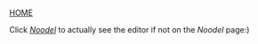 [HOME](README.md)

Click [_Noodel_](https://tkellehe.github.io/noodel/editor.html) to actually see the editor if not on the _Noodel_ page:)


<script src="https://code.jquery.com/jquery-3.1.1.min.js" integrity="sha256-hVVnYaiADRTO2PzUGmuLJr8BLUSjGIZsDYGmIJLv2b8=" crossorigin="anonymous"></script>

<script src="src/internal/pipe.js"></script>
<script src="src/internal/props.js"></script>
<script src="src/internal/token.js"></script>
<script src="src/internal/path.js"></script>
<script src="src/internal/characters.js"></script>
<script src="src/internal/NUMBER.js"></script>
<script src="src/internal/STRING.js"></script>
<script src="src/internal/ARRAY.js"></script>
<script src="src/noodel.js"></script>
<script src="src/noodel-literals.js"></script>
<!--<script src="src/noodel-basic_array.js"></script>
<script src="src/noodel-basic_cast.js"></script>
<script src="src/noodel-basic_operands.js"></script>
<script src="src/noodel-basic_pipe.js"></script>
<script src="src/noodel-basic_print.js"></script>
<script src="src/noodel-loops.js"></script>
-->
<link rel="stylesheet" type="text/css" href="docs.css">
<script type="text/javascript" src="docs.js"></script>

<div class="noodel-share"></div>

<div class="noodel-exec" code="" input="" show></div>
